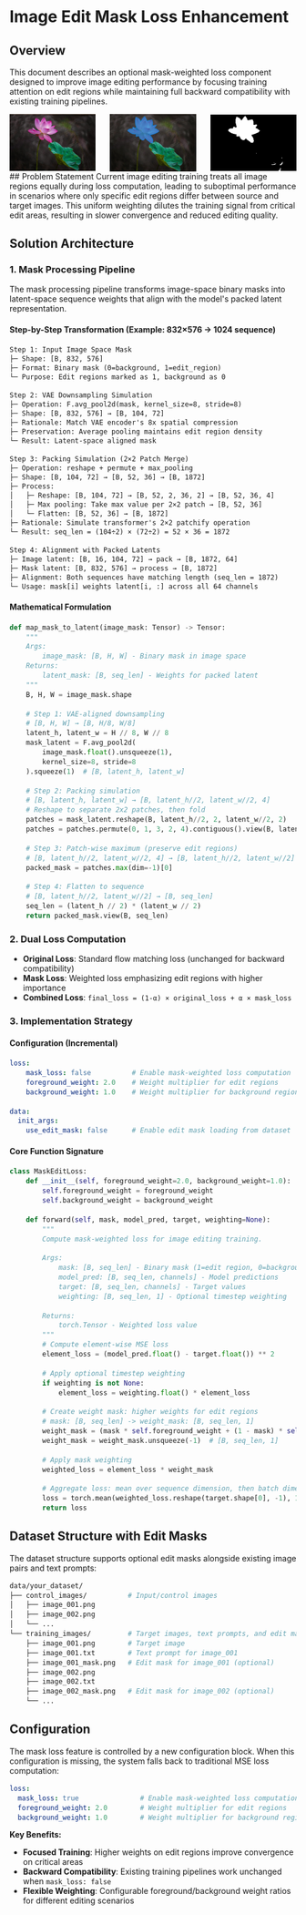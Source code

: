 # Image Edit Mask Loss Enhancement

## Overview
This document describes an optional mask-weighted loss component designed to improve image editing performance by focusing training attention on edit regions while maintaining full backward compatibility with existing training pipelines.

<div style="display: flex; justify-content: space-between; align-items: center; gap: 10px;">
  <img src="../images/image-3.png" alt="Source Image" style="width: 30%; height: auto;">
  <img src="../images/image-4.png" alt="Target Image" style="width: 30%; height: auto;">
  <img src="../images/edit_region_mask.png" alt="Edit Region Mask" style="width: 30%; height: auto;">
</div>
## Problem Statement
Current image editing training treats all image regions equally during loss computation, leading to suboptimal performance in scenarios where only specific edit regions differ between source and target images. This uniform weighting dilutes the training signal from critical edit areas, resulting in slower convergence and reduced editing quality.

## Solution Architecture

### 1. Mask Processing Pipeline

The mask processing pipeline transforms image-space binary masks into latent-space sequence weights that align with the model's packed latent representation.

#### Step-by-Step Transformation (Example: 832×576 → 1024 sequence)

```
Step 1: Input Image Space Mask
├─ Shape: [B, 832, 576]
├─ Format: Binary mask (0=background, 1=edit_region)
└─ Purpose: Edit regions marked as 1, background as 0

Step 2: VAE Downsampling Simulation
├─ Operation: F.avg_pool2d(mask, kernel_size=8, stride=8)
├─ Shape: [B, 832, 576] → [B, 104, 72]
├─ Rationale: Match VAE encoder's 8x spatial compression
├─ Preservation: Average pooling maintains edit region density
└─ Result: Latent-space aligned mask

Step 3: Packing Simulation (2×2 Patch Merge)
├─ Operation: reshape + permute + max_pooling
├─ Shape: [B, 104, 72] → [B, 52, 36] → [B, 1872]
├─ Process:
│   ├─ Reshape: [B, 104, 72] → [B, 52, 2, 36, 2] → [B, 52, 36, 4]
│   ├─ Max pooling: Take max value per 2×2 patch → [B, 52, 36]
│   └─ Flatten: [B, 52, 36] → [B, 1872]
├─ Rationale: Simulate transformer's 2×2 patchify operation
└─ Result: seq_len = (104÷2) × (72÷2) = 52 × 36 = 1872

Step 4: Alignment with Packed Latents
├─ Image latent: [B, 16, 104, 72] → pack → [B, 1872, 64]
├─ Mask latent: [B, 832, 576] → process → [B, 1872]
├─ Alignment: Both sequences have matching length (seq_len = 1872)
└─ Usage: mask[i] weights latent[i, :] across all 64 channels
```

#### Mathematical Formulation
```python
def map_mask_to_latent(image_mask: Tensor) -> Tensor:
    """
    Args:
        image_mask: [B, H, W] - Binary mask in image space
    Returns:
        latent_mask: [B, seq_len] - Weights for packed latent
    """
    B, H, W = image_mask.shape

    # Step 1: VAE-aligned downsampling
    # [B, H, W] → [B, H/8, W/8]
    latent_h, latent_w = H // 8, W // 8
    mask_latent = F.avg_pool2d(
        image_mask.float().unsqueeze(1),
        kernel_size=8, stride=8
    ).squeeze(1)  # [B, latent_h, latent_w]

    # Step 2: Packing simulation
    # [B, latent_h, latent_w] → [B, latent_h//2, latent_w//2, 4]
    # Reshape to separate 2x2 patches, then fold
    patches = mask_latent.reshape(B, latent_h//2, 2, latent_w//2, 2)
    patches = patches.permute(0, 1, 3, 2, 4).contiguous().view(B, latent_h//2, latent_w//2, 4)

    # Step 3: Patch-wise maximum (preserve edit regions)
    # [B, latent_h//2, latent_w//2, 4] → [B, latent_h//2, latent_w//2]
    packed_mask = patches.max(dim=-1)[0]

    # Step 4: Flatten to sequence
    # [B, latent_h//2, latent_w//2] → [B, seq_len]
    seq_len = (latent_h // 2) * (latent_w // 2)
    return packed_mask.view(B, seq_len)
```

### 2. Dual Loss Computation
- **Original Loss**: Standard flow matching loss (unchanged for backward compatibility)
- **Mask Loss**: Weighted loss emphasizing edit regions with higher importance
- **Combined Loss**: `final_loss = (1-α) × original_loss + α × mask_loss`

### 3. Implementation Strategy

#### Configuration (Incremental)
```yaml
loss:
    mask_loss: false          # Enable mask-weighted loss computation
    foreground_weight: 2.0    # Weight multiplier for edit regions
    background_weight: 1.0    # Weight multiplier for background regions

data:
  init_args:
    use_edit_mask: false      # Enable edit mask loading from dataset
```

#### Core Function Signature
```python
class MaskEditLoss:
    def __init__(self, foreground_weight=2.0, background_weight=1.0):
        self.foreground_weight = foreground_weight
        self.background_weight = background_weight

    def forward(self, mask, model_pred, target, weighting=None):
        """
        Compute mask-weighted loss for image editing training.

        Args:
            mask: [B, seq_len] - Binary mask (1=edit region, 0=background)
            model_pred: [B, seq_len, channels] - Model predictions
            target: [B, seq_len, channels] - Target values
            weighting: [B, seq_len, 1] - Optional timestep weighting

        Returns:
            torch.Tensor - Weighted loss value
        """
        # Compute element-wise MSE loss
        element_loss = (model_pred.float() - target.float()) ** 2

        # Apply optional timestep weighting
        if weighting is not None:
            element_loss = weighting.float() * element_loss

        # Create weight mask: higher weights for edit regions
        # mask: [B, seq_len] -> weight_mask: [B, seq_len, 1]
        weight_mask = (mask * self.foreground_weight + (1 - mask) * self.background_weight)
        weight_mask = weight_mask.unsqueeze(-1)  # [B, seq_len, 1]

        # Apply mask weighting
        weighted_loss = element_loss * weight_mask

        # Aggregate loss: mean over sequence dimension, then batch dimension
        loss = torch.mean(weighted_loss.reshape(target.shape[0], -1), 1).mean()
        return loss
```
## Dataset Structure with Edit Masks

The dataset structure supports optional edit masks alongside existing image pairs and text prompts:

```bash
data/your_dataset/
├── control_images/          # Input/control images
│   ├── image_001.png
│   ├── image_002.png
│   └── ...
└── training_images/         # Target images, text prompts, and edit masks
    ├── image_001.png        # Target image
    ├── image_001.txt        # Text prompt for image_001
    ├── image_001_mask.png   # Edit mask for image_001 (optional)
    ├── image_002.png
    ├── image_002.txt
    ├── image_002_mask.png   # Edit mask for image_002 (optional)
    └── ...
```

## Configuration

The mask loss feature is controlled by a new configuration block. When this configuration is missing, the system falls back to traditional MSE loss computation:

```yaml
loss:
  mask_loss: true               # Enable mask-weighted loss computation
  foreground_weight: 2.0        # Weight multiplier for edit regions
  background_weight: 1.0        # Weight multiplier for background regions
```

**Key Benefits:**
- **Focused Training**: Higher weights on edit regions improve convergence on critical areas
- **Backward Compatibility**: Existing training pipelines work unchanged when `mask_loss: false`
- **Flexible Weighting**: Configurable foreground/background weight ratios for different editing scenarios
